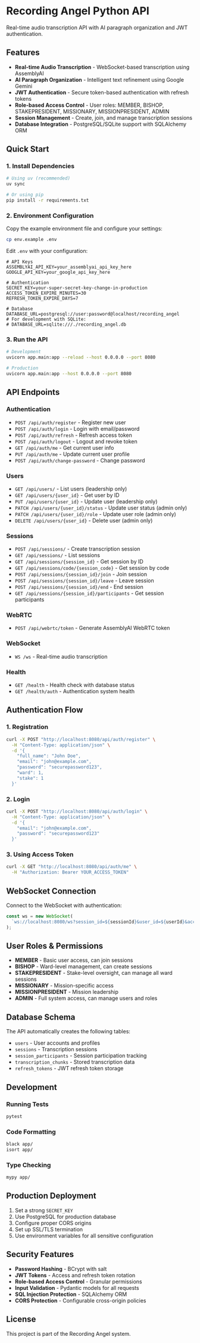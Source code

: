 # Recording Angel Python API

Real-time audio transcription API with AI paragraph organization and JWT authentication.

## Features

- **Real-time Audio Transcription** - WebSocket-based transcription using AssemblyAI
- **AI Paragraph Organization** - Intelligent text refinement using Google Gemini
- **JWT Authentication** - Secure token-based authentication with refresh tokens
- **Role-based Access Control** - User roles: MEMBER, BISHOP, STAKEPRESIDENT, MISSIONARY, MISSIONPRESIDENT, ADMIN
- **Session Management** - Create, join, and manage transcription sessions
- **Database Integration** - PostgreSQL/SQLite support with SQLAlchemy ORM

## Quick Start

### 1. Install Dependencies

```bash
# Using uv (recommended)
uv sync

# Or using pip
pip install -r requirements.txt
```

### 2. Environment Configuration

Copy the example environment file and configure your settings:

```bash
cp env.example .env
```

Edit `.env` with your configuration:

```env
# API Keys
ASSEMBLYAI_API_KEY=your_assemblyai_api_key_here
GOOGLE_API_KEY=your_google_api_key_here

# Authentication
SECRET_KEY=your-super-secret-key-change-in-production
ACCESS_TOKEN_EXPIRE_MINUTES=30
REFRESH_TOKEN_EXPIRE_DAYS=7

# Database
DATABASE_URL=postgresql://user:password@localhost/recording_angel
# For development with SQLite:
# DATABASE_URL=sqlite:///./recording_angel.db
```

### 3. Run the API

```bash
# Development
uvicorn app.main:app --reload --host 0.0.0.0 --port 8080

# Production
uvicorn app.main:app --host 0.0.0.0 --port 8080
```

## API Endpoints

### Authentication

- `POST /api/auth/register` - Register new user
- `POST /api/auth/login` - Login with email/password
- `POST /api/auth/refresh` - Refresh access token
- `POST /api/auth/logout` - Logout and revoke token
- `GET /api/auth/me` - Get current user info
- `PUT /api/auth/me` - Update current user profile
- `POST /api/auth/change-password` - Change password

### Users

- `GET /api/users/` - List users (leadership only)
- `GET /api/users/{user_id}` - Get user by ID
- `PUT /api/users/{user_id}` - Update user (leadership only)
- `PATCH /api/users/{user_id}/status` - Update user status (admin only)
- `PATCH /api/users/{user_id}/role` - Update user role (admin only)
- `DELETE /api/users/{user_id}` - Delete user (admin only)

### Sessions

- `POST /api/sessions/` - Create transcription session
- `GET /api/sessions/` - List sessions
- `GET /api/sessions/{session_id}` - Get session by ID
- `GET /api/sessions/code/{session_code}` - Get session by code
- `POST /api/sessions/{session_id}/join` - Join session
- `POST /api/sessions/{session_id}/leave` - Leave session
- `POST /api/sessions/{session_id}/end` - End session
- `GET /api/sessions/{session_id}/participants` - Get session participants

### WebRTC

- `POST /api/webrtc/token` - Generate AssemblyAI WebRTC token

### WebSocket

- `WS /ws` - Real-time audio transcription

### Health

- `GET /health` - Health check with database status
- `GET /health/auth` - Authentication system health

## Authentication Flow

### 1. Registration

```bash
curl -X POST "http://localhost:8080/api/auth/register" \
  -H "Content-Type: application/json" \
  -d '{
    "full_name": "John Doe",
    "email": "john@example.com",
    "password": "securepassword123",
    "ward": 1,
    "stake": 1
  }'
```

### 2. Login

```bash
curl -X POST "http://localhost:8080/api/auth/login" \
  -H "Content-Type: application/json" \
  -d '{
    "email": "john@example.com",
    "password": "securepassword123"
  }'
```

### 3. Using Access Token

```bash
curl -X GET "http://localhost:8080/api/auth/me" \
  -H "Authorization: Bearer YOUR_ACCESS_TOKEN"
```

## WebSocket Connection

Connect to the WebSocket with authentication:

```javascript
const ws = new WebSocket(
  `ws://localhost:8080/ws?session_id=${sessionId}&user_id=${userId}&access_token=${accessToken}&sample_rate=16000&encoding=pcm_s16le`
);
```

## User Roles & Permissions

- **MEMBER** - Basic user access, can join sessions
- **BISHOP** - Ward-level management, can create sessions
- **STAKEPRESIDENT** - Stake-level oversight, can manage all ward sessions
- **MISSIONARY** - Mission-specific access
- **MISSIONPRESIDENT** - Mission leadership
- **ADMIN** - Full system access, can manage users and roles

## Database Schema

The API automatically creates the following tables:

- `users` - User accounts and profiles
- `sessions` - Transcription sessions
- `session_participants` - Session participation tracking
- `transcription_chunks` - Stored transcription data
- `refresh_tokens` - JWT refresh token storage

## Development

### Running Tests

```bash
pytest
```

### Code Formatting

```bash
black app/
isort app/
```

### Type Checking

```bash
mypy app/
```

## Production Deployment

1. Set a strong `SECRET_KEY`
2. Use PostgreSQL for production database
3. Configure proper CORS origins
4. Set up SSL/TLS termination
5. Use environment variables for all sensitive configuration

## Security Features

- **Password Hashing** - BCrypt with salt
- **JWT Tokens** - Access and refresh token rotation
- **Role-based Access Control** - Granular permissions
- **Input Validation** - Pydantic models for all requests
- **SQL Injection Protection** - SQLAlchemy ORM
- **CORS Protection** - Configurable cross-origin policies

## License

This project is part of the Recording Angel system.
